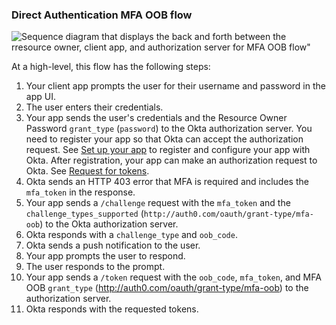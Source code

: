 ### Direct Authentication MFA OOB flow

<div class="full">

![Sequence diagram that displays the back and forth between the rresource owner, client app, and authorization server for MFA OOB flow"](/img/authorization/oauth-mfaoob-grant-flow.png)

</div>

<!-- Source for image. Generated using http://www.plantuml.com/plantuml/uml/

skinparam monochrome true
actor "User" as user
participant "Client App (Your app)" as client
participant "Authorization Server (Okta)" as okta

autonumber "<b>#."
client -> user: Prompts user for username and password
user -> client: Enters credentials
client -> okta: Sends credentials and grant_type in /token request
okta -> client: Sends HTTP 403 error and mfa_token in response
client -> okta: Sends /challenge request with mfa_token and challenge_types_supported
okta -> client: Sends challenge_type and oob_code
okta -> user: Sends push notification
client -> user: Prompts user to allow or deny
user -> client: Responds to prompt
client -> okta: Sends mfa_token, oob_code, grant_type in /token endpoint request
okta -> client: Responds with access token (optionally refresh token)

-->

At a high-level, this flow has the following steps:

1. Your client app prompts the user for their username and password in the app UI.
1. The user enters their credentials.
1. Your app sends the user's credentials and the Resource Owner Password `grant_type` (`password`) to the Okta authorization server.
    You need to register your app so that Okta can accept the authorization request. See [Set up your app](#set-up-your-app) to register and configure your app with Okta. After registration, your app can make an authorization request to Okta. See [Request for tokens](#request-for-tokens).
1. Okta sends an HTTP 403 error that MFA is required and includes the `mfa_token` in the response.
1. Your app sends a `/challenge` request with the `mfa_token` and the `challenge_types_supported` (`http://auth0.com/oauth/grant-type/mfa-oob`) to the Okta authorization server.
1. Okta responds with a `challenge_type` and `oob_code`.
1. Okta sends a push notification to the user.
1. Your app prompts the user to respond.
1. The user responds to the prompt.
1. Your app sends a `/token` request with the `oob_code`, `mfa_token`, and MFA OOB `grant_type` (http://auth0.com/oauth/grant-type/mfa-oob) to the authorization server.
1. Okta responds with the requested tokens.
